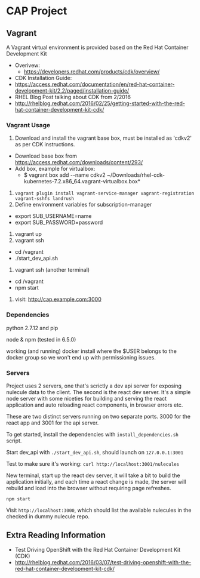 # CAP Project

## Vagrant

A Vagrant virtual environment is provided based on the Red Hat Container Development Kit

 - Overivew:
    - https://developers.redhat.com/products/cdk/overview/
 - CDK Installation Guide:    
  - https://access.redhat.com/documentation/en/red-hat-container-development-kit/2.2/paged/installation-guide/
 - RHEL Blog Post talking about CDK from 2/2016
  - http://rhelblog.redhat.com/2016/02/25/getting-started-with-the-red-hat-container-development-kit-cdk/



### Vagrant Usage

 1. Download and install the vagrant base box, must be installed as 'cdkv2' as per CDK instructions.
  - Download base box from https://access.redhat.com/downloads/content/293/
  - Add box, example for virtualbox:
     - $ vagrant box add --name cdkv2 ~/Downloads/rhel-cdk-kubernetes-7.2.x86_64.vagrant-virtualbox.box*

 1. ```vagrant plugin install vagrant-service-manager vagrant-registration vagrant-sshfs landrush```
 1. Define environment variables for subscription-manager
  - export SUB_USERNAME=name
  - export SUB_PASSWORD=password
 1. vagrant up
 1. vagrant ssh
  - cd /vagrant
  - ./start_dev_api.sh
 1. vagrant ssh (another terminal)
  - cd /vagrant
  - npm start
 1. visit: http://cap.example.com:3000


### Dependencies

python 2.7.12 and pip

node & npm (tested in 6.5.0)

working (and running) docker install where the $USER belongs to the docker group
so we won't end up with permissioning issues.

### Servers

Project uses 2 servers, one that's scrictly a dev api server for exposing
nulecule data to the client. The second is the react dev server. It's a simple
node server with some niceties for building and serving the react application
and auto reloading react components, in browser errors etc.

These are two distinct servers running on two separate ports.
3000 for the react app and 3001 for the api server.

To get started, install the dependencies with `install_dependencies.sh` script.

Start dev_api with `./start_dev_api.sh`, should launch on `127.0.0.1:3001`

Test to make sure it's working: `curl http://localhost:3001/nulecules`

New terminal, start up the react dev server, it will take a bit to build the application
initially, and each time a react change is made, the server will rebuild
and load into the browser without requiring page refreshes.

`npm start`

Visit `http://localhost:3000`, which should list the available nulecules
in the checked in dummy nulecule repo.

## Extra Reading Information

 - Test Driving OpenShift with the Red Hat Container Development Kit (CDK)
  - http://rhelblog.redhat.com/2016/03/07/test-driving-openshift-with-the-red-hat-container-development-kit-cdk/
